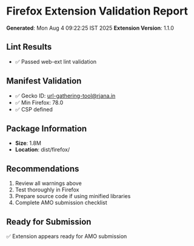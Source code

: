 # Firefox Extension Validation Report

**Generated**: Mon Aug  4 09:22:25 IST 2025
**Extension Version**: 1.1.0

## Lint Results
- ✅ Passed web-ext lint validation

## Manifest Validation
- ✅ Gecko ID: url-gathering-tool@rjana.in
- ✅ Min Firefox: 78.0
- ✅ CSP defined

## Package Information
- **Size**: 1.8M
- **Location**: dist/firefox/

## Recommendations
1. Review all warnings above
2. Test thoroughly in Firefox
3. Prepare source code if using minified libraries
4. Complete AMO submission checklist

## Ready for Submission
✅ Extension appears ready for AMO submission
